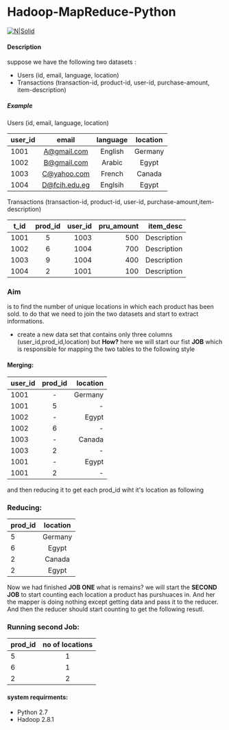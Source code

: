 #  Hadoop-MapReduce-Python

[![N|Solid](https://upload.wikimedia.org/wikipedia/commons/thumb/0/0e/Hadoop_logo.svg/1000px-Hadoop_logo.svg.png)](https://nodesource.com/products/nsolid)

#### Description
  suppose we have the following two datasets :
 - Users (id, email, language, location)
 - Transactions (transaction-id, product-id, user-id, purchase-amount, item-description)
  ##### Example
Users (id, email, language, location)

| user_id       | email       | language  | location |
| ------------- |:-------------:| :-----:| :------------:|
| 1001 | A@gmail.com | English | Germany |
| 1002  | B@gmail.com | Arabic   | Egypt |
| 1003 |  C@yahoo.com | French |Canada |
| 1004 | D@fcih.edu.eg    |Englsih | Egypt|

Transactions (transaction-id, product-id, user-id, purchase-amount,item-description)

| t_id       | prod_id | user_id  | pru_amount | item_desc|
| ------------- |:-------------:| -----:|------------:|-----------:|
| 1001  | 5 | 1003 | 500| Description |
| 1002  | 6 | 1004   | 700| Description |
| 1003 |  9 | 1004 |400 | Description |
| 1004 | 2 | 1001 | 100| Description |
### Aim
  is to find the number of unique locations in which each product has been sold.
  to do that we need to join the two datasets and start to extract informations.
  - create a new data set that contains only three columns
   (user_id,prod_id,location) but __How?__
  here we will start our fist __JOB__ which is responsible for mapping the two tables to the following style
####  Merging:
| user_id       | prod_id       | location  |
| ------- |:------:| -----:|
| 1001 | - | Germany |
| 1001 | 5 |   - |
| 1002 | - |    Egypt |
| 1002 | 6 |    - |
| 1003 | - |    Canada |
| 1003 | 2 |    - |
| 1001 | - |    Egypt |
| 1001 | 2 |    - |

and then reducing it to get each prod_id wiht it's location as following
### Reducing:
| prod_id       | location       |
| ------------- |:-------------:|
| 5    | Germany |
| 6      | Egypt      |
| 2 | Canada      |
| 2 | Egypt      |

Now we had finished __JOB ONE__ what is remains?
we will start the __SECOND JOB__ to start counting each location a product has purshuaces in. And her the mapper is doing nothing except getting data and pass it to the reducer. And then the reducer should start counting to get the following resutl.
### Running second Job:
| prod_id       | no of locations       |
| ------------- |:-------------:|
| 5    | 1 |
| 6      | 1      |
| 2 | 2      |


#### system requirments:

 * Python 2.7
 * Hadoop 2.8.1
